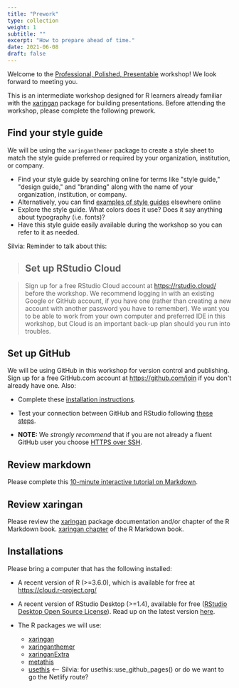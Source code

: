 ```yaml
---
title: "Prework"
type: collection
weight: 1
subtitle: ""
excerpt: "How to prepare ahead of time."
date: 2021-06-08
draft: false
---
```

<script src="{{< blogdown/postref >}}index_files/clipboard/clipboard.min.js"></script>
<link href="{{< blogdown/postref >}}index_files/xaringanExtra-clipboard/xaringanExtra-clipboard.css" rel="stylesheet" />
<script src="{{< blogdown/postref >}}index_files/xaringanExtra-clipboard/xaringanExtra-clipboard.js"></script>
<script>window.xaringanExtraClipboard(null, {"button":"Copy Code","success":"Copied!","error":"Press Ctrl+C to Copy"})</script>




Welcome to the [Professional, Polished, Presentable](/) workshop! We look forward to meeting you. 

This is an intermediate workshop designed for R learners already familiar with the [xaringan](/packages/xaringan/) package for building presentations. Before attending the workshop, please complete the following prework.

## Find your style guide

We will be using the `xaringanthemer` package to create a style sheet to match the style guide preferred or required by your organization, institution, or company. 
+ Find your style guide by searching online for terms like "style guide," "design guide," and "branding" along with the name of your organization, institution, or company.
+ Alternatively, you can find [examples of style guides](https://policyviz.com/2016/11/30/style-guides/) elsewhere online
+ Explore the style guide. What colors does it use? Does it say anything about typography (i.e. fonts)?
+ Have this style guide easily available during the workshop so you can refer to it as needed.

Silvia: Reminder to talk about this:
> ## Set up RStudio Cloud

> Sign up for a free RStudio Cloud account at https://rstudio.cloud/ before the workshop. We recommend logging in with an existing Google or GitHub account, if you have one (rather than creating a new account with another password you have to remember). We want you to be able to work from your own computer and preferred IDE in this workshop, but Cloud is an important back-up plan should you run into troubles.

## Set up GitHub

We will be using GitHub in this workshop for version control and publishing. Sign up for a free GitHub.com account at <https://github.com/join> if you don't already have one. Also:

+ Complete these [installation instructions](https://happygitwithr.com/install-intro.html).
    
+ Test your connection between GitHub and RStudio following [these steps](https://happygitwithr.com/connect-intro.html). 
    
+ **NOTE:** We *strongly recommend* that if you are not already a fluent GitHub user you choose [HTTPS over SSH](https://happygitwithr.com/credential-caching.html).

## Review markdown

Please complete this [10-minute interactive tutorial on Markdown](https://commonmark.org/help/tutorial/).

## Review xaringan

Please review the [xaringan](/packages/xaringan/) package documentation and/or chapter of the R Markdown book. [xaringan chapter](https://bookdown.org/yihui/rmarkdown/xaringan.html) of the R Markdown book.

## Installations

Please bring a computer that has the following installed:

+ A recent version of R (>=3.6.0), which is available for free at https://cloud.r-project.org/
    
+ A recent version of RStudio Desktop (>=1.4), available for free ([RStudio Desktop Open Source License](https://www.rstudio.com/products/rstudio/download/#download)). Read up on the latest version [here](https://blog.rstudio.com/2021/01/19/announcing-rstudio-1-4/).
    
+ The R packages we will use:

    + [xaringan](/packages/xaringan/)
    + [xaringanthemer](/packages/xaringanthemer/)
    + [xaringanExtra](/packages/xaringanextra/)
    + [metathis](/packages/metathis/)
    + [usethis](https://usethis.r-lib.org/) <-- Silvia: for usethis::use_github_pages() or do we want to go the Netlify route?
